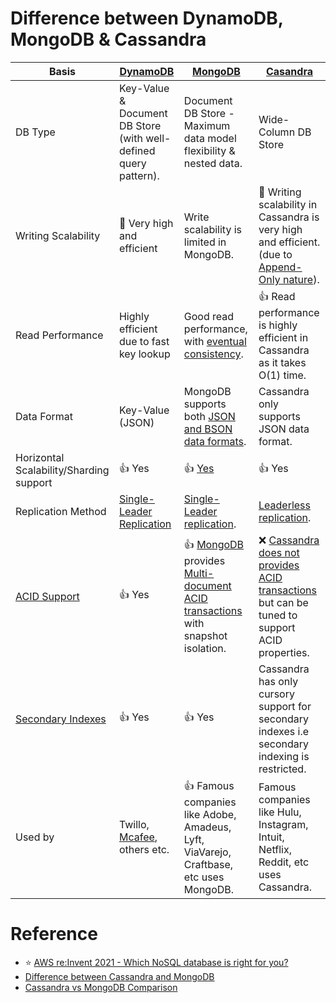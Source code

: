 
# Difference between DynamoDB, MongoDB & Cassandra

| Basis                                                      | [DynamoDB](../../2_AWSServices/6_DatabaseServices/AmazonDynamoDB/Readme.md)    | [MongoDB](MongoDB/Readme.md)                                                                                   | [Casandra](WideColumnDB/ApacheCasandra.md)                                                                                                       |
|------------------------------------------------------------|-------------------------------------------------------------------------------------|-----------------------------------------------------------------------------------------------------------------------------------|--------------------------------------------------------------------------------------------------------------------------------------------------------|
| DB Type                                                    | Key-Value & Document DB Store (with well-defined query pattern).                    | Document DB Store - Maximum data model flexibility & nested data.                                                                 | Wide-Column DB Store                                                                                                                                   |
| Writing Scalability                                        | :rocket: Very high and efficient                                                    | Write scalability is limited in MongoDB.                                                                                          | :rocket: Writing scalability in Cassandra is very high and efficient. (due to [Append-Only nature](../DataStructuresDB/AppendOnlyProperty.md)). |
| Read Performance                                           | Highly efficient due to fast key lookup                                             | Good read performance, with [eventual consistency](../Glossaries/Consistency&Replication/Readme.md).                   | :+1: Read performance is highly efficient in Cassandra as it takes O(1) time.                                                                          |
| Data Format                                                | Key-Value (JSON)                                                                    | MongoDB supports both [JSON and BSON data formats](https://www.mongodb.com/json-and-bson).                                        | Cassandra only supports JSON data format.                                                                                                              |
| Horizontal Scalability/Sharding support                    | :+1: Yes                                                                            | :+1: [Yes](https://www.mongodb.com/basics/sharding)                                                                               | :+1: Yes                                                                                                                                               |
| Replication Method                                         | [Single-Leader Replication](../Glossaries/Consistency&Replication/Replication.md) | [Single-Leader replication](../Glossaries/Consistency&Replication/Replication.md).                                              | [Leaderless replication](../Glossaries/Consistency&Replication/Replication.md).                                                                      |
| [ACID Support](../Glossaries/ACIDTransactions/Readme.md) | :+1: Yes                                                                            | :+1: [MongoDB]() provides [Multi-document ACID transactions](../Glossaries/ACIDTransactions/Readme.md) with snapshot isolation. | :x: [Cassandra does not provides ACID transactions](../Glossaries/ACIDTransactions/Readme.md) but can be tuned to support ACID properties.           |
| [Secondary Indexes](../DataStructuresDB/Indexing/Readme.md)           | :+1: Yes                                                                            | :+1: Yes                                                                                                                          | Cassandra has only cursory support for secondary indexes i.e secondary indexing is restricted.                                                         |
| Used by                                                    | Twillo, [Mcafee](https://www.youtube.com/watch?v=ivBaro-8PhI), others etc.          | :+1: Famous companies like Adobe, Amadeus, Lyft, ViaVarejo, Craftbase, etc uses MongoDB.                                          | Famous companies like Hulu, Instagram, Intuit, Netflix, Reddit, etc uses Cassandra.                                                                    |

# Reference
- :star: [AWS re:Invent 2021 - Which NoSQL database is right for you?](https://www.youtube.com/watch?v=ivBaro-8PhI)
- [Difference between Cassandra and MongoDB](https://www.geeksforgeeks.org/difference-between-cassandra-and-mongodb/)
- [Cassandra vs MongoDB Comparison](https://www.mongodb.com/compare/cassandra-vs-mongodb)